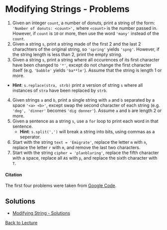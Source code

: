 # Modifying Strings - Problems

 1. Given an integer `count`, a number of donuts, print a string of the form: `'Number of donuts: <count>',` where `<count>` is the number passed in. However, if `count` is `10` or more, then use the word `'many'` instead of the `count`.
 2. Given a string `s`, print a string made of the first 2 and the last 2 charachters of the original string, so `'spring'` yields `'spng'`. However, if the string length is less than 2, print the empty string.
 3. Given a string `s`, print a string where all occurences of its first character have been changed to `'*'`, except do not change the first character itself (e.g. `'babble'` yields `'ba**le'`). Assume that the string is length 1 or more.
   * **Hint**: `s.replace(stra, strb)` print a version of string `s` where all instances of `stra` have been replaced by `strb`.
 4. Given strings `a` and `b`, print a single string with `a` and `b` separated by a space `'<a> <b>'`, except swap the second character of each string (e.g.  `'dog', 'dinner'` becomes `'dig donner'`). Assume `a` and `b` are length 2 or more.
 5. Given a sentence as a string `s`, use a `for` loop to print each word in that sentence.
    * **Hint**: `s.split(',')` will break a string into bits, using commas as a seperator.
 6. Start with the string `text = 'Emigrate'`, replace the letter `m` with `n`, replace the letter `r` with `m`, and remove the last two characters.
 7. Start with the string `cipher = 'planbluring'`, replace the fifth character with a space, replace all `A`s with `p`, and replace the sixth character with `T`.

#### Citation

The first four problems were taken from [Google Code](https://developers.google.com/edu/python/strings).

## Solutions

 * [Modifying String - Solutions](problem_set_2_solutions.md)

[Back to Lecture](lecture_01.5.md)
